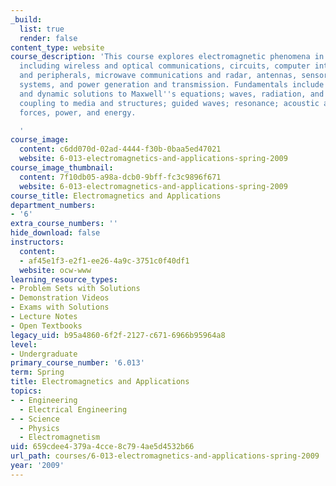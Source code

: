 ```yaml
---
_build:
  list: true
  render: false
content_type: website
course_description: 'This course explores electromagnetic phenomena in modern applications,
  including wireless and optical communications, circuits, computer interconnects
  and peripherals, microwave communications and radar, antennas, sensors, micro-electromechanical
  systems, and power generation and transmission. Fundamentals include quasistatic
  and dynamic solutions to Maxwell''s equations; waves, radiation, and diffraction;
  coupling to media and structures; guided waves; resonance; acoustic analogs; and
  forces, power, and energy.

  '
course_image:
  content: c6dd070d-02ad-4444-f30b-0baa5ed47021
  website: 6-013-electromagnetics-and-applications-spring-2009
course_image_thumbnail:
  content: 7f10db05-a98a-dcb0-9bff-fc3c9896f671
  website: 6-013-electromagnetics-and-applications-spring-2009
course_title: Electromagnetics and Applications
department_numbers:
- '6'
extra_course_numbers: ''
hide_download: false
instructors:
  content:
  - af45e1f3-e2f1-ee26-4a9c-3751c0f40df1
  website: ocw-www
learning_resource_types:
- Problem Sets with Solutions
- Demonstration Videos
- Exams with Solutions
- Lecture Notes
- Open Textbooks
legacy_uid: b95a4860-6f2f-2127-c671-6966b95964a8
level:
- Undergraduate
primary_course_number: '6.013'
term: Spring
title: Electromagnetics and Applications
topics:
- - Engineering
  - Electrical Engineering
- - Science
  - Physics
  - Electromagnetism
uid: 659cdee4-379a-4cce-8c79-4ae5d4532b66
url_path: courses/6-013-electromagnetics-and-applications-spring-2009
year: '2009'
---
```

